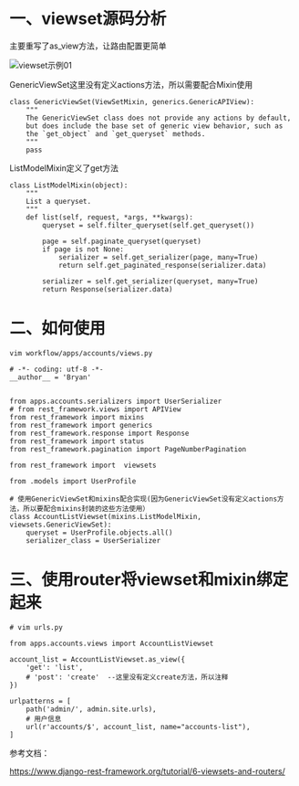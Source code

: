 # 一、viewset源码分析

主要重写了as_view方法，让路由配置更简单

  ![viewset示例01](https://github.com/Lancger/study_new/blob/master/images/viewset.png)


GenericViewSet这里没有定义actions方法，所以需要配合Mixin使用
```
class GenericViewSet(ViewSetMixin, generics.GenericAPIView):
    """
    The GenericViewSet class does not provide any actions by default,
    but does include the base set of generic view behavior, such as
    the `get_object` and `get_queryset` methods.
    """
    pass
```
ListModelMixin定义了get方法
```
class ListModelMixin(object):
    """
    List a queryset.
    """
    def list(self, request, *args, **kwargs):
        queryset = self.filter_queryset(self.get_queryset())

        page = self.paginate_queryset(queryset)
        if page is not None:
            serializer = self.get_serializer(page, many=True)
            return self.get_paginated_response(serializer.data)

        serializer = self.get_serializer(queryset, many=True)
        return Response(serializer.data)
```
# 二、如何使用
```
vim workflow/apps/accounts/views.py
```
```
# -*- coding: utf-8 -*-
__author__ = 'Bryan'


from apps.accounts.serializers import UserSerializer
# from rest_framework.views import APIView
from rest_framework import mixins
from rest_framework import generics
from rest_framework.response import Response
from rest_framework import status
from rest_framework.pagination import PageNumberPagination

from rest_framework import  viewsets

from .models import UserProfile

# 使用GenericViewSet和mixins配合实现(因为GenericViewSet没有定义actions方法，所以要配合mixins封装的这些方法使用）
class AccountListViewset(mixins.ListModelMixin, viewsets.GenericViewSet):
    queryset = UserProfile.objects.all()
    serializer_class = UserSerializer
```
# 三、使用router将viewset和mixin绑定起来
```
# vim urls.py

from apps.accounts.views import AccountListViewset

account_list = AccountListViewset.as_view({
    'get': 'list',
    # 'post': 'create'  --这里没有定义create方法，所以注释
})

urlpatterns = [
    path('admin/', admin.site.urls),
    # 用户信息
    url(r'accounts/$', account_list, name="accounts-list"),
]
```

参考文档：

https://www.django-rest-framework.org/tutorial/6-viewsets-and-routers/
